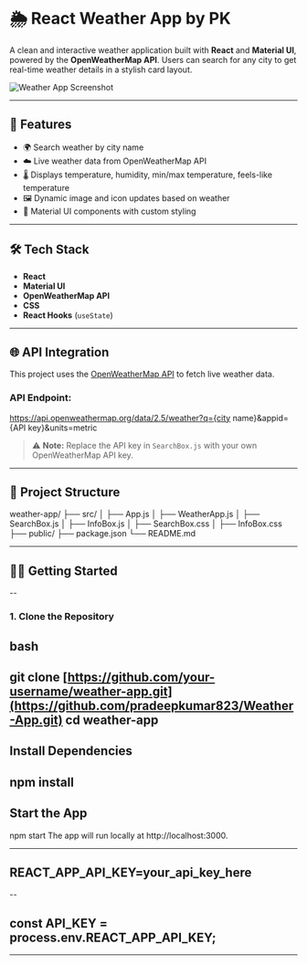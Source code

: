 # 🌦️ React Weather App by PK

A clean and interactive weather application built with **React** and **Material UI**, powered by the **OpenWeatherMap API**. Users can search for any city to get real-time weather details in a stylish card layout.

![Weather App Screenshot](https://media.istockphoto.com/id/1332108668/photo/heatwave-with-warm-thermometer-and-fire-global-warming-and-extreme-climate-environment.jpg?s=1024x1024&w=is&k=20&c=QhEOtUgcu5E94FWjghUGyMZMUSF3DckCOvL7OqfgAVE=)

---

## 🚀 Features

- 🌍 Search weather by city name
- ☁️ Live weather data from OpenWeatherMap API
- 🌡️ Displays temperature, humidity, min/max temperature, feels-like temperature
- 🖼️ Dynamic image and icon updates based on weather
- 🎨 Material UI components with custom styling

---

## 🛠️ Tech Stack

- **React**
- **Material UI**
- **OpenWeatherMap API**
- **CSS**
- **React Hooks** (`useState`)

---

## 🌐 API Integration

This project uses the [OpenWeatherMap API](https://openweathermap.org/api) to fetch live weather data.

### API Endpoint:
https://api.openweathermap.org/data/2.5/weather?q={city name}&appid={API key}&units=metric

> ⚠️ **Note:** Replace the API key in `SearchBox.js` with your own OpenWeatherMap API key.

---

## 📁 Project Structure

weather-app/ ├── src/ │ ├── App.js │ ├── WeatherApp.js │ ├── SearchBox.js │ ├── InfoBox.js │ ├── SearchBox.css │ ├── InfoBox.css ├── public/ ├── package.json └── README.md



---

## 🧑‍💻 Getting Started
--
### 1. Clone the Repository

## bash
git clone [https://github.com/your-username/weather-app.git](https://github.com/pradeepkumar823/Weather-App.git)
cd weather-app
-
## Install Dependencies
npm install
-
## Start the App
npm start
The app will run locally at http://localhost:3000.

---

## REACT_APP_API_KEY=your_api_key_here
--
## const API_KEY = process.env.REACT_APP_API_KEY;

---











